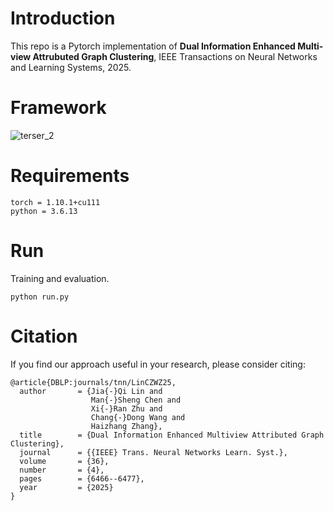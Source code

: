 # Introduction
This repo is a Pytorch implementation of **Dual Information Enhanced Multi-view Attrubuted Graph Clustering**, IEEE Transactions on Neural Networks and Learning Systems, 2025.

# Framework
![terser_2](https://github.com/user-attachments/assets/2d192456-3a56-472d-8e2a-d4aef542057a)

# Requirements

```
torch = 1.10.1+cu111
python = 3.6.13
```


# Run

Training and evaluation.

```run
python run.py
```


# Citation

If you find our approach useful in your research, please consider citing:

```
@article{DBLP:journals/tnn/LinCZWZ25,
  author       = {Jia{-}Qi Lin and
                  Man{-}Sheng Chen and
                  Xi{-}Ran Zhu and
                  Chang{-}Dong Wang and
                  Haizhang Zhang},
  title        = {Dual Information Enhanced Multiview Attributed Graph Clustering},
  journal      = {{IEEE} Trans. Neural Networks Learn. Syst.},
  volume       = {36},
  number       = {4},
  pages        = {6466--6477},
  year         = {2025}
}
```
